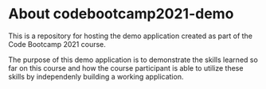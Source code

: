 # About codebootcamp2021-demo

This is a repository for hosting the demo application created as part of the Code Bootcamp 2021 course.

The purpose of this demo application is to demonstrate the skills learned so far on this course and how the course participant is able to utilize these skills by independenly building a working application.
